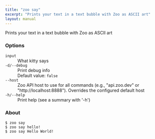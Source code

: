 ```yaml
---
title: "zoo say"
excerpt: "Prints your text in a text bubble with Zoo as ASCII art"
layout: manual
---
```


Prints your text in a text bubble with Zoo as ASCII art

### Options

<dl class="flags">
   <dt><code>input</code></dt>
   <dd>What kitty says</dd>

   <dt><code>-d/--debug</code></dt>
   <dd>Print debug info<br/>Default value: <code>false</code></dd>

   <dt><code>--host</code></dt>
   <dd>Zoo API host to use for all commands (e.g., "api.zoo.dev" or "http://localhost:8888"). Overrides the configured default host</dd>

   <dt><code>-h/--help</code></dt>
   <dd>Print help (see a summary with '-h')</dd>
</dl>


### About

```
$ zoo say
$ zoo say hello!
$ zoo say Hello World!
```